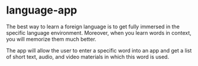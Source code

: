 # language-app

The best way to learn a foreign language is to get fully immersed in the specific language environment. 
Moreover, when you learn words in context, you will memorize them much better. 

The app will allow the user to enter a specific word into an app and get a list of short text, audio, and video materials in which this word is used.
